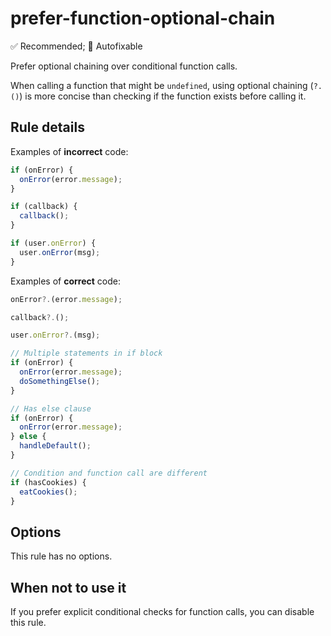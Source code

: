 # prefer-function-optional-chain

✅ Recommended; 🔧 Autofixable

Prefer optional chaining over conditional function calls.

When calling a function that might be `undefined`, using optional chaining (`?.()`) is more concise than checking if the function exists before calling it.

## Rule details

Examples of **incorrect** code:

```js
if (onError) {
  onError(error.message);
}

if (callback) {
  callback();
}

if (user.onError) {
  user.onError(msg);
}
```

Examples of **correct** code:

```js
onError?.(error.message);

callback?.();

user.onError?.(msg);

// Multiple statements in if block
if (onError) {
  onError(error.message);
  doSomethingElse();
}

// Has else clause
if (onError) {
  onError(error.message);
} else {
  handleDefault();
}

// Condition and function call are different
if (hasCookies) {
  eatCookies();
}
```

## Options

This rule has no options.

## When not to use it

If you prefer explicit conditional checks for function calls, you can disable this rule.
